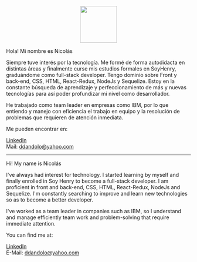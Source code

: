 <div id="header" align="center">
  <img src="https://media.giphy.com/media/M9gbBd9nbDrOTu1Mqx/giphy.gif" width="100"/>
</div>

Hola! Mi nombre es Nicolás

Siempre tuve interés por la tecnología. Me formé de forma autodidacta en distintas áreas y finalmente curse mis estudios formales en SoyHenry, graduándome como full-stack developer. 
Tengo dominio sobre Front y back-end, CSS, HTML, React-Redux, NodeJs y Sequelize.
Estoy en la constante búsqueda de aprendizaje y perfeccionamiento de más y nuevas tecnologías para así poder profundizar mi nivel como desarrollador.

He trabajado como team leader en empresas como IBM, por lo que entiendo y manejo con eficiencia el trabajo en equipo y la resolución de problemas que requieren de atención inmediata.

Me pueden encontrar en:

<a href="https://www.linkedin.com/in/nicol%C3%A1s-dandolo-9a941b286/">LinkedIn</a> <br />
Mail: ddandolo@yahoo.com


-------

Hi! My name is Nicolás

I've always had interest for technology. I started learning by myself and finally enrolled in Soy Henry to become a full-stack developer.
I am proficient in front and back-end, CSS, HTML, React-Redux, NodeJs and Sequelize.
I'm constantly searching to improve and learn new technologies so as to become a better developer.

I've worked as a team leader in companies such as IBM, so I understand and manage efficiently team work and problem-solving that require immediate attention.

You can find me at:

<a href="https://www.linkedin.com/in/nicol%C3%A1s-dandolo-9a941b286/">LinkedIn</a> <br />
E-Mail: ddandolo@yahoo.com

<!--
**Velcrogoblin/Velcrogoblin** is a ✨ _special_ ✨ repository because its `README.md` (this file) appears on your GitHub profile.

Here are some ideas to get you started:

- 🔭 I’m currently working on ...
- 🌱 I’m currently learning ...
- 👯 I’m looking to collaborate on ...
- 🤔 I’m looking for help with ...
- 💬 Ask me about ...
- 📫 How to reach me: ...
- 😄 Pronouns: ...
- ⚡ Fun fact: ...
-->
